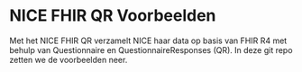 # NICE FHIR QR Voorbeelden

Met het NICE FHIR QR verzamelt NICE haar data op basis van FHIR R4 met behulp van Questionnaire en QuestionnaireResponses (QR). In deze git repo zetten we de voorbeelden neer.